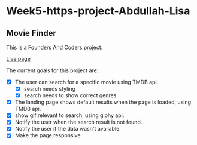 # Week5-https-project-Abdullah-Lisa

## Movie Finder

This is a Founders And Coders [project](https://github.com/fac25/Week5-https-project-Abdullah-Lisa.git).

[Live page](https://fac25.github.io/Week5-https-project-Abdullah-Lisa/)

The current goals for this project are:

- [x] The user can search for a specific movie using TMDB api.
  - [x] search needs styling
  - [x] search needs to show correct genres
- [x] The landing page shows default results when the page is loaded, using TMDB api.
- [x] show gif relevant to search, using giphy api.
- [x] Notify the user when the search result is not found.
- [x] Notify the user if the data wasn't available.
- [x] Make the page responsive.
